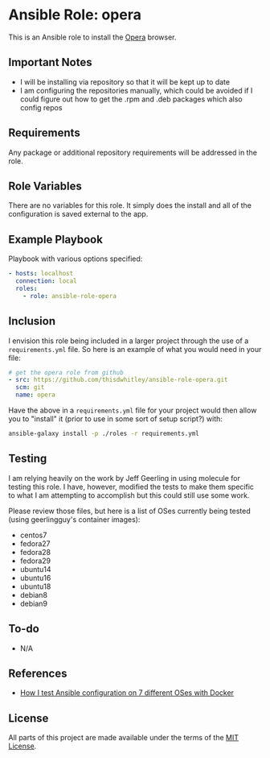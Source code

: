 # Ansible Role: opera

This is an Ansible role to install the [Opera](https://www.opera.com/) browser.

## Important Notes

* I will be installing via repository so that it will be kept up to date
* I am configuring the repositories manually, which could be avoided if I could
  figure out how to get the .rpm and .deb packages which also config repos

## Requirements

Any package or additional repository requirements will be addressed in the role.

## Role Variables

There are no variables for this role.  It simply does the install and all of the
configuration is saved external to the app.

## Example Playbook

Playbook with various options specified:

```yaml
- hosts: localhost
  connection: local
  roles:
    - role: ansible-role-opera
```

## Inclusion

I envision this role being included in a larger project through the use of a
`requirements.yml` file.  So here is an example of what you would need in your
file:

```yaml
# get the opera role from github
- src: https://github.com/thisdwhitley/ansible-role-opera.git
  scm: git
  name: opera
```

Have the above in a `requirements.yml` file for your project would then allow
you to "install" it (prior to use in some sort of setup script?) with:

```bash
ansible-galaxy install -p ./roles -r requirements.yml
```

## Testing

I am relying heavily on the work by Jeff Geerling in using molecule for testing
this role.  I have, however, modified the tests to make them specific to what I
am attempting to accomplish but this could still use some work.

Please review those files, but here is a list of OSes currently being tested 
(using geerlingguy's container images):

* centos7
* fedora27
* fedora28
* fedora29
* ubuntu14
* ubuntu16
* ubuntu18
* debian8
* debian9

## To-do

* N/A

## References

* [How I test Ansible configuration on 7 different OSes with Docker](https://www.jeffgeerling.com/blog/2018/how-i-test-ansible-configuration-on-7-different-oses-docker)

## License

All parts of this project are made available under the terms of the [MIT
License](LICENSE).
